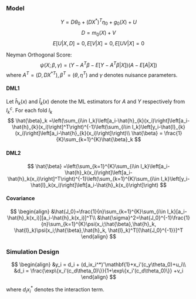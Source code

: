 ### Model

$$
Y=D\theta_0+(DX^*)^T\eta_0+g_0(X)+U
$$
$$
D=m_0(X) + V
$$
$$
E[U|X, D]=0, E[V|X]=0, E[UV|X]=0
$$

Neyman Orthogonal Score:
$$
\psi(X;\beta,\gamma) = (Y-A^T\beta-E[Y-A^T\beta|X])(A-E[A|X])
$$
where $A^T = (D, D{X^*}^T), \beta^T=(\theta, \eta^T)$ and $\gamma$ denotes nuisance parameters.

#### DML1

Let $\hat{h}_k(x)$ and $\hat{l}_k(x)$ denote the ML estimators for $A$ and $Y$ respectively from $I_k^c$. For each fold $I_k$
$$
\hat{\beta}_k =\left(\sum_{i\in I_k}\left[a_i-\hat{h}_{k}(x_i)\right]\left[a_i-\hat{h}_{k}(x_i)\right]^T\right)^{-1}\left(\sum_{i\in I_k}\left[y_i-\hat{l}_{k}(x_i)\right]\left[a_i-\hat{h}_{k}(x_i)\right]\right)\\
\hat{\beta} = \frac{1}{K}\sum_{k=1}^{K}\hat{\beta}_k
$$

#### DML2

$$
\hat{\beta} =\left(\sum_{k=1}^{K}\sum_{i\in I_k}\left[a_i-\hat{h}_k(x_i)\right]\left[a_i-\hat{h}_k(x_i)\right]^T\right)^{-1}\left(\sum_{k=1}^{K}\sum_{i\in I_k}\left[y_i-\hat{l}_k(x_i)\right]\left[a_i-\hat{h}_k(x_i)\right]\right)
$$

#### Covariance

$$
\begin{align}
&\hat{J_0}=\frac{1}{n}\sum_{k=1}^{K}\sum_{i\in I_k}[a_i-\hat{h}_k(x_i)][a_i-\hat{h}_k(x_i)]^T\\
&\hat{\sigma}^2=\hat{J_0}^{-1}\frac{1}{n}\sum_{k=1}^{K}\psi(x_i;\hat{\beta},\hat{h}_k, \hat{l}_k)\psi(x_i;\hat{\beta},\hat{h}_k, \hat{l}_k)^T[{\hat{J_0}^{-1}}]^T
\end{align}
$$

### Simulation Design

$$
\begin{align}
&y_i = d_i + (d_ix_i^*)'\mathbf{1}+x_i'(c_y\theta_0)+u_i\\
&d_i = \frac{\exp\{x_i'(c_d\theta_0)\}}{1+\exp\{x_i'(c_d\theta_0)\}} +v_i
\end{align}
$$

where $d_ix_i^*$ denotes the interaction term.

